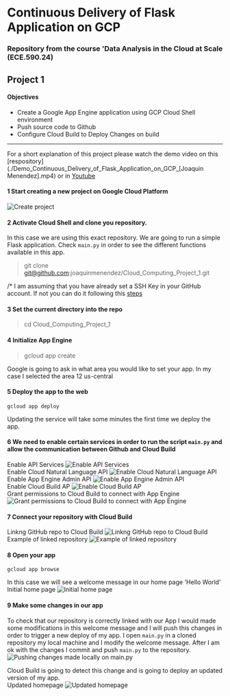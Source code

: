 # Continuous Delivery of Flask Application on GCP
### Repository from the course 'Data Analysis in the Cloud at Scale (ECE.590.24)

## Project 1
#### Objectives

- Create a Google App Engine application using GCP Cloud Shell environment
- Push source code to Github
- Configure Cloud Build to Deploy Changes on build

---

For a short explanation of this project please watch the demo video on this [respository](./Demo_Continuous_Delivery_of_Flask_Application_on_GCP_[Joaquin Menendez].mp4) or in [Youtube](https://youtu.be/8gUEr2N6Flg)

#### 1 Start creating a new project on Google Cloud Platform <br> 
![Create project](/Images/Slide1.JPG)

#### 2  Activate Cloud Shell and clone you repository.<br>
In this case we are using this exact repository. 
We are going to run a simple Flask application. Check `main.py` in order to see the different functions available in this app.<br>
> git clone git@github.com:joaquinmenendez/Cloud_Computing_Project_1.git

/* I am assuming that you have already set a SSH Key in your GitHub account. If not you can do it following this [steps](https://docs.cloudera.com/documentation/director/latest/topics/director_gcp_config_tools.html) 

#### 3 Set the current directory into the repo
> cd Cloud_Computing_Project_1

#### 4 Initialize App Engine
> gcloud app create

Google is going to ask in what area you would like to set your app. In my case I selected the area 12 us-central <br>

#### 5 Deploy the app to the web
`gcloud app deploy`

Updating the service will take some minutes the first time we deploy the app. <br>

#### 6 We need to enable certain services in order to run the script `main.py` and allow the communication between Github and Cloud Build
Enable API Services
![Enable API Services](/Images/Slide2.JPG 'Enable API Services')<br>
Enable Cloud Natural Language API
![Enable Cloud Natural Language API](/Images/Slide3.JPG 'Enable Cloud Natural Language API')<br>
Enable App Engine Admin API
![Enable App Engine Admin API](/Images/Slide5.JPG 'Enable App Engine Admin API')<br>
Enable Cloud Build AP
![Enable Cloud Build AP](/Images/Slide4.JPG 'Enable Cloud Build AP')<br>
Grant permissions to Cloud Build to connect with App Engine
![Grant permissions to Cloud Build to connect with App Engine](/Images/Slide6.JPG 'Grant permissions to Cloud Build to connect with App Engine')<br>

#### 7 Connect your repository with Cloud Build
Linkng GitHub repo to Cloud Build
![Linkng GitHub repo to Cloud Build](/Images/Slide7.JPG 'Linkng GitHub repo to Cloud Build')<br>
Example of linked repository
![Example of linked repository](/Images/Slide8.JPG 'Example of linked repository')<br>

#### 8 Open your app
`gcloud app browse`

In this case we will see a welcome message in our home page 'Hello World' <br>
Initial home page
![Initial home page](/Images/Slide9.JPG)

#### 9 Make some changes in our app

To check that our repository is correctly linked with our App I would made some modifications in this welcome message and I will push this changes in order to trigger a new deploy of my app.
I open `main.py` in a cloned repository my local machine and I modify the welcome message. After I am ok with the changes I commit and push `main.py` to the repository. <br>
![Pushing changes made locally on main.py](/Images/Slide10.JPG "Pushing changes made locally on main.py")

Cloud Build is going to detect this change and is going to deploy an updated version of my app. <br>
Updated homepage
![Updated homepage](/Images/Slide11.JPG "Updated homepage")

